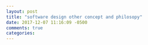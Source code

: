 ```yaml
---
layout: post
title: "software design other concept and philosopy"
date: 2017-12-07 11:16:09 -0500
comments: true
categories: 
---
```


